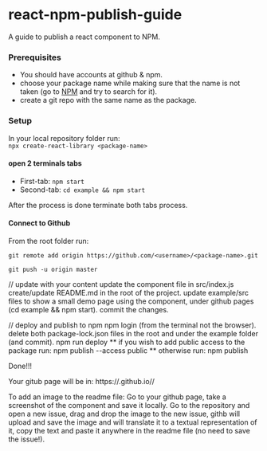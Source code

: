 # react-npm-publish-guide
A guide to publish a react component to NPM.

### Prerequisites
- You should have accounts at github & npm.
- choose your package name while making sure that the name is not taken (go to [NPM](https://www.npmjs.com/) and try to search for it).
- create a git repo with the same name as the package.

### Setup
In your local repository folder run:\
`npx create-react-library <package-name>`

#### open 2 terminals tabs
- First-tab: `npm start`
- Second-tab: `cd example && npm start`

After the process is done terminate both tabs process.

#### Connect to Github
From the root folder run:

`git remote add origin https://github.com/<username>/<package-name>.git`


`git push -u origin master`

// update with your content
update the component file in src/index.js
create/update README.md in the root of the project.
update example/src files to show a small demo page using the component, under github pages (cd example && npm start).
commit the changes.

// deploy and publish to npm
npm login (from the terminal not the browser).
delete both package-lock.json files in the root and under the example folder (and commit).
npm run deploy
** if you wish to add public access to the package run:
npm publish --access public
** otherwise run:
npm publish

Done!!!

Your gitub page will be in:
https://<username>.github.io/<package-name>/

To add an image to the readme file:
Go to your github page, take a screenshot of the component and save it locally.
Go to the repository and open a new issue, drag and drop the image to the new issue, 
githb will upload and save the image and will translate it to a textual representation of it, 
copy the text and paste it anywhere in the readme file (no need to save the issue!).
